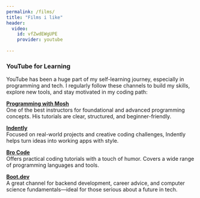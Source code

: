 ```yaml
---
permalink: /films/
title: "Films i like"
header:
  video:
    id: vfZwdEWgUPE
    provider: youtube
    
---
```

### YouTube for Learning

YouTube has been a huge part of my self-learning journey, especially in programming and tech. I regularly follow these channels to build my skills, explore new tools, and stay motivated in my coding path:

**[Programming with Mosh](https://www.youtube.com/@programmingwithmosh)**  
One of the best instructors for foundational and advanced programming concepts. His tutorials are clear, structured, and beginner-friendly.

**[Indently](https://www.youtube.com/@Indently)**  
Focused on real-world projects and creative coding challenges, Indently helps turn ideas into working apps with style.

**[Bro Code](https://www.youtube.com/@BroCodez)**  
Offers practical coding tutorials with a touch of humor. Covers a wide range of programming languages and tools.

**[Boot.dev](https://www.youtube.com/@bootdotdev)**  
A great channel for backend development, career advice, and computer science fundamentals—ideal for those serious about a future in tech.
